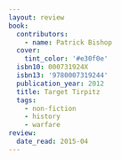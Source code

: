 ```yaml
---
layout: review
book:
  contributors:
    - name: Patrick Bishop
  cover:
    tint_color: '#e30f0e'
  isbn10: 000731924X
  isbn13: '9780007319244'
  publication_year: 2012
  title: Target Tirpitz
  tags:
    - non-fiction
    - history
    - warfare
review:
  date_read: 2015-04
---
```

